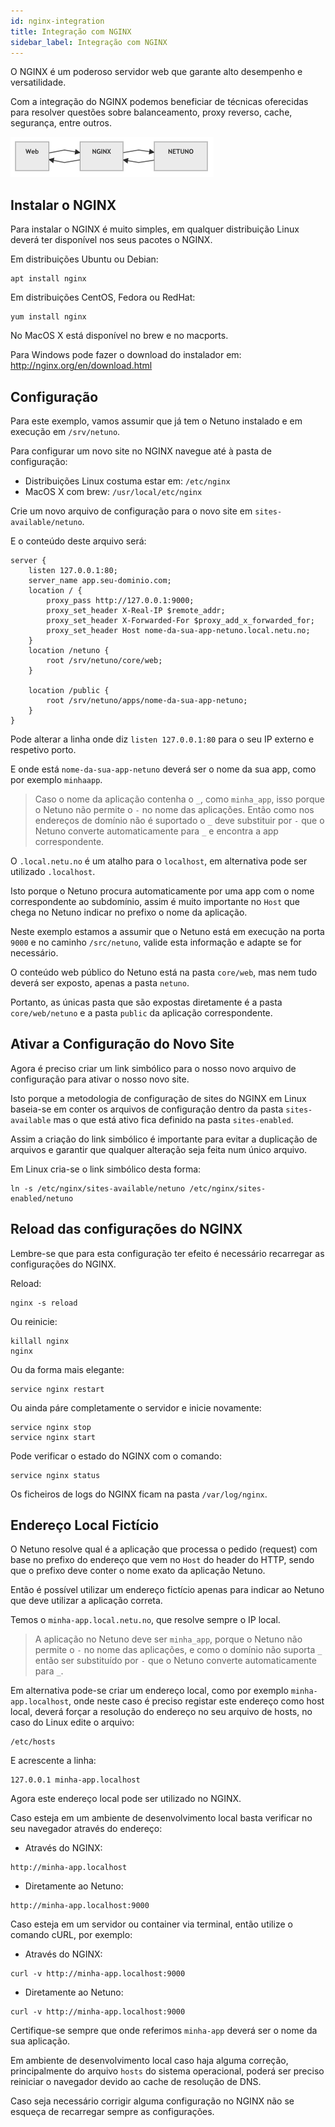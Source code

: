 ```yaml
---
id: nginx-integration
title: Integração com NGINX
sidebar_label: Integração com NGINX
---
```


O NGINX é um poderoso servidor web que garante alto desempenho e versatilidade.

Com a integração do NGINX podemos beneficiar de técnicas oferecidas para resolver questões sobre balanceamento, 
proxy reverso, cache, segurança, entre outros.

![integracao-nginx1.png](/docs/assets/integracao-nginx1.png)

## Instalar o NGINX

Para instalar o NGINX é muito simples, em qualquer distribuição Linux deverá ter disponível nos seus pacotes o 
NGINX.

Em distribuições Ubuntu ou Debian:

```shell
apt install nginx
```

Em distribuições CentOS, Fedora ou RedHat:

```shell
yum install nginx
```

No MacOS X está disponível no brew e no macports.

Para Windows pode fazer o download do instalador em: http://nginx.org/en/download.html

## Configuração

Para este exemplo, vamos assumir que já tem o Netuno instalado e em execução em `/srv/netuno`.

Para configurar um novo site no NGINX navegue até à pasta de configuração:

* Distribuições Linux costuma estar em: `/etc/nginx`
* MacOS X com brew: `/usr/local/etc/nginx`

Crie um novo arquivo de configuração para o novo site em `sites-available/netuno`.

E o conteúdo deste arquivo será:

```
server {
    listen 127.0.0.1:80;
    server_name app.seu-dominio.com;
    location / {
        proxy_pass http://127.0.0.1:9000;
        proxy_set_header X-Real-IP $remote_addr;
        proxy_set_header X-Forwarded-For $proxy_add_x_forwarded_for;
        proxy_set_header Host nome-da-sua-app-netuno.local.netu.no;
    }
    location /netuno {
        root /srv/netuno/core/web;
    }

    location /public {
        root /srv/netuno/apps/nome-da-sua-app-netuno;
    }
}
```

Pode alterar a linha onde diz `listen 127.0.0.1:80` para o seu IP externo e respetivo porto.

E onde está `nome-da-sua-app-netuno` deverá ser o nome da sua app, como por exemplo `minhaapp`.

> Caso o nome da aplicação contenha o `_`, como `minha_app`, isso porque o Netuno não permite o `-` no nome das 
> aplicações.
> Então como nos endereços de domínio não é suportado o `_` deve substituir por `-` que o Netuno converte 
> automaticamente para `_` e encontra a app correspondente.

O `.local.netu.no` é um atalho para o `localhost`, em alternativa pode ser utilizado `.localhost`.

Isto porque o Netuno procura automaticamente por uma app com o nome correspondente ao subdomínio, assim é muito 
importante no `Host` que chega no Netuno indicar no prefixo o nome da aplicação.

Neste exemplo estamos a assumir que o Netuno está em execução na porta `9000` e no caminho `/src/netuno`, valide 
esta informação e adapte se for necessário.

O conteúdo web público do Netuno está na pasta `core/web`, mas nem tudo deverá ser exposto, apenas a pasta `netuno`.

Portanto, as únicas pasta que são expostas diretamente é a pasta `core/web/netuno` e a pasta `public` da aplicação
correspondente.

## Ativar a Configuração do Novo Site

Agora é preciso criar um link simbólico para o nosso novo arquivo de configuração para ativar o nosso novo site.

Isto porque a metodologia de configuração de sites do NGINX em Linux baseia-se em conter os arquivos de 
configuração dentro da pasta `sites-available` mas o que está ativo fica definido na pasta `sites-enabled`.

Assim a criação do link simbólico é importante para evitar a duplicação de arquivos e garantir que qualquer 
alteração seja feita num único arquivo.

Em Linux cria-se o link simbólico desta forma:

```shell
ln -s /etc/nginx/sites-available/netuno /etc/nginx/sites-enabled/netuno
```

## Reload das configurações do NGINX

Lembre-se que para esta configuração ter efeito é necessário recarregar as configurações do NGINX.

Reload:

```shell
nginx -s reload
```

Ou reinicie:

```shell
killall nginx
nginx
```

Ou da forma mais elegante:

```shell
service nginx restart
```

Ou ainda páre completamente o servidor e inicie novamente:

```shell
service nginx stop
service nginx start
```

Pode verificar o estado do NGINX com o comando:

```shell
service nginx status
```

Os ficheiros de logs do NGINX ficam na pasta `/var/log/nginx`.

## Endereço Local Fictício

O Netuno resolve qual é a aplicação que processa o pedido (request) com base no prefixo do endereço que vem no 
`Host` do header do HTTP, sendo que o prefixo deve conter o nome exato da aplicação Netuno.

Então é possível utilizar um endereço fictício apenas para indicar ao Netuno que deve utilizar a aplicação correta.

Temos o `minha-app.local.netu.no`, que resolve sempre o IP local.

> A aplicação no Netuno deve ser `minha_app`, porque o Netuno não permite o `-` no nome das aplicações, 
> e como o domínio não suporta `_` então ser substituído por `-` que o Netuno converte automaticamente para `_`.

Em alternativa pode-se criar um endereço local, como por exemplo `minha-app.localhost`, onde neste caso é preciso
registar este endereço como host local, deverá forçar a resolução do endereço no seu arquivo de hosts, no caso do 
Linux edite o arquivo:

```plaintext
/etc/hosts
```

E acrescente a linha:

```plaintext
127.0.0.1 minha-app.localhost
```

Agora este endereço local pode ser utilizado no NGINX.

Caso esteja em um ambiente de desenvolvimento local basta verificar no seu navegador através do endereço:

- Através do NGINX:

```plaintext
http://minha-app.localhost
```

- Diretamente ao Netuno:

```plaintext
http://minha-app.localhost:9000
```

Caso esteja em um servidor ou container via terminal, então utilize o comando cURL, por exemplo:

- Através do NGINX:

```plaintext
curl -v http://minha-app.localhost:9000
```

- Diretamente ao Netuno:

```plaintext
curl -v http://minha-app.localhost:9000
```

Certifique-se sempre que onde referimos `minha-app` deverá ser o nome da sua aplicação.

Em ambiente de desenvolvimento local caso haja alguma correção, principalmente do arquivo `hosts` do sistema 
operacional, poderá ser preciso reiniciar o navegador devido ao cache de resolução de DNS.

Caso seja necessário corrigir alguma configuração no NGINX não se esqueça de recarregar sempre as configurações.
